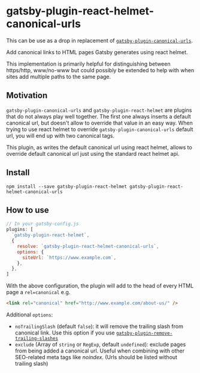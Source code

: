 # gatsby-plugin-react-helmet-canonical-urls

This can be use as a drop in replacement of [`gatsby-plugin-canonical-urls`](https://www.npmjs.com/package/gatsby-plugin-canonical-urls).

Add canonical links to HTML pages Gatsby generates using react helmet.

This implementation is primarily helpful for distinguishing between https/http,
www/no-www but could possibly be extended to help with when sites add multiple
paths to the same page.

## Motivation

`gatsby-plugin-canonical-urls` and `gatsby-plugin-react-helmet` are plugins that do not always play well together.
The first one always inserts a default canonical url, but doesn't allow to override that value in an easy way.
When trying to use react helmet to override `gatsby-plugin-canonical-urls` default url, you will end up with
two canonical tags.

This plugin, as writes the default canonical url using react helmet, allows to override default canonical url just
using the standard react helmet api.

## Install

`npm install --save gatsby-plugin-react-helmet gatsby-plugin-react-helmet-canonical-urls`

## How to use

```javascript
// In your gatsby-config.js
plugins: [
  `gatsby-plugin-react-helmet`,
  {
    resolve: `gatsby-plugin-react-helmet-canonical-urls`,
    options: {
      siteUrl: `https://www.example.com`,
    },
  },
]
```

With the above configuration, the plugin will add to the head of every HTML page
a `rel=canonical` e.g.

```html
<link rel="canonical" href="http://www.example.com/about-us/" />
```

Additional `options`:

- `noTrailingSlash` (default `false`): it will remove the trailing slash from canonical link. Use this option if you use [`gatsby-plugin-remove-trailing-slashes`](https://www.npmjs.com/package/gatsby-plugin-remove-trailing-slashes)
- `exclude` (Array of `string` or `RegExp`, default `undefined`): exclude pages from being added a canonical url. Useful when combining with other SEO-related meta tags like _noindex_. (Urls should be listed without trailing slash)
